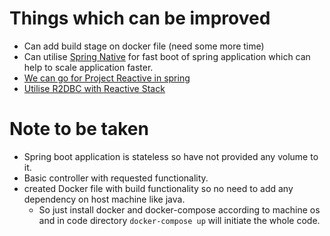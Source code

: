 

# Things which can be improved
* Can add build stage on docker file (need some more time)
* Can utilise [Spring Native](https://docs.spring.io/spring-native/docs/current/reference/htmlsingle/) for fast boot of spring application which can help to scale application faster.
* [We can go for Project Reactive in spring](https://spring.io/reactive)
* [Utilise R2DBC with Reactive Stack](https://spring.io/projects/spring-data-r2dbc) 

# Note to be taken
* Spring boot application is stateless so have not provided any volume to it.
* Basic controller with requested functionality.
* created Docker file with build functionality so no need to add any dependency on host machine like java.
    * So just install docker and docker-compose according to machine os and
    in code directory `docker-compose up` will initiate the whole code.
  